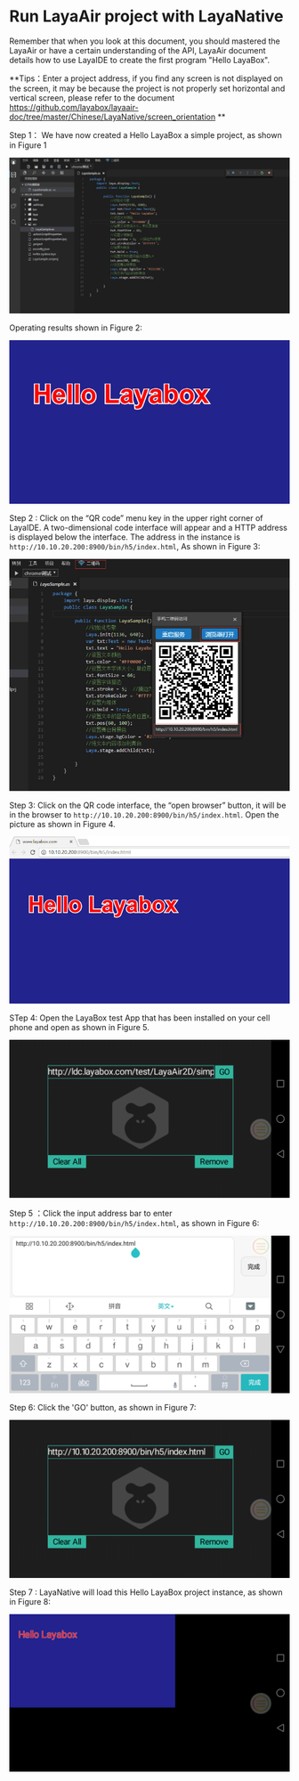 #  Run LayaAir project with LayaNative

Remember that when you look at this document, you should mastered the LayaAir or have a certain understanding of the API, LayaAir document details how to use LayaIDE to create the first program "Hello LayaBox".

**Tips：Enter a project address, if you find any screen is not displayed on the screen, it may be because the project is not properly set horizontal and vertical screen, please refer to the document https://github.com/layabox/layaair-doc/tree/master/Chinese/LayaNative/screen_orientation **

Step 1： We have now created a Hello LayaBox a simple project, as shown in Figure 1

![图1](img/1.jpg)

Operating results shown in Figure 2:

![图2](img/2.jpg)

Step 2 : Click on the “QR code” menu key in the upper right corner of LayaIDE. A two-dimensional code interface will appear and a HTTP address is displayed below the interface. The address in the instance is `http://10.10.20.200:8900/bin/h5/index.html`, As shown in Figure 3:

![图3](img/3.jpg)

Step 3: Click on the QR code interface, the “open browser” button, it will be in the browser to `http://10.10.20.200:8900/bin/h5/index.html`. Open the picture as shown in Figure 4.

![图4](img/4.jpg)

STep 4: Open the LayaBox test App that has been installed on your cell phone and open as shown in Figure 5.

![图5](img/5.png)

Step 5 ：Click the input address bar to enter `http://10.10.20.200:8900/bin/h5/index.html`, as shown in Figure 6:

![图6](img/6.png)

Step 6: Click the 'GO' button, as shown in Figure 7:

![图7](img/7.png)

Step 7 : LayaNative will load this Hello LayaBox project instance, as shown in Figure 8:

![图8](img/8.png)
